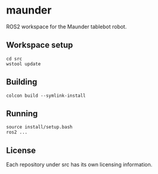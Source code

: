 # maunder
ROS2 workspace for the Maunder tablebot robot.

## Workspace setup

    cd src
    wstool update

## Building

    colcon build --symlink-install

## Running

    source install/setup.bash
    ros2 ...

## License

Each repository under src has its own licensing information.
